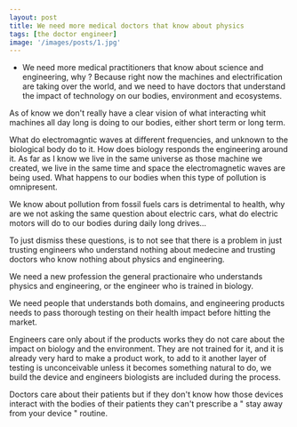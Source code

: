 ```yaml
---
layout: post
title: We need more medical doctors that know about physics
tags: [the doctor engineer]
image: '/images/posts/1.jpg'
---
```


- We need more medical practitioners that know about science and engineering, why ? Because right now the machines and electrification are taking over the world, and we need to have doctors that understand the impact of technology on our bodies, environment and ecosystems. 

As of know we don't really have a clear vision of what interacting whit machines all day long is doing  to our bodies, either short term or long term. 

What do electromagntic waves at different frequencies, and unknown to the biological body do to it. How does biology responds the engineering around it. As far as I know we live in the same universe as those machine we created, we live in the same time and space the electromagnetic waves are being used. What happens to our bodies when this type of pollution is omnipresent. 

We know about pollution from fossil fuels cars is detrimental to health, why are we not asking the same question about electric cars, what do electric motors will do to our bodies during daily long drives... 

To just dismiss these questions, is to not see that there is a problem in just trusting engineers who understand nothing about medecine and trusting doctors who know nothing about physics and engineering. 

We need a new profession the general practionaire who understands physics and engineering, or the engineer who is trained in biology. 

We need people that understands both domains, and engineering products needs to pass thorough testing on their health impact before hitting the market.

Engineers care only about if the products works they do not care about the impact on biology and the environment. They are not trained for it, and it is already very hard to make a product work, to add to it another layer of testing is unconceivable unless it becomes something natural to do, we build the device and engineers biologists are included during the process.

Doctors care about their patients but if they don't know how those devices interact with the bodies of their patients they can't prescribe a " stay away from your device " routine.
